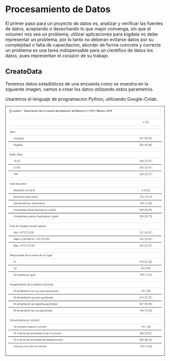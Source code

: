 # Procesamiento de Datos

El primer paso para un proyecto de datos es, analizar y verificar las fuentes de datos, aceptando o desechando lo que mejor convenga, sin que el volumen nos sea un problema, utilizar aplicaciones para bigdata no debe representar un problema, por lo tanto no deberan evitarse datos por su complejidad o falta de capacitacion, abordar de forma concreta y correcta un problema es una tarea indispensable para un cientifico de datos los datos, pues representan el corazon de su trabajo.


## CreateData

Tenemos datos estadísticos de una encuesta como se muestra en la siguiente imagen, vamos a crear los datos utilizando estos parametros.

Usaremos el lenguaje de programacion Python, utilizando Google-Colab.

![Image text](https://github.com/Oswaldoivann/Create_Data/blob/main/Datos.PNG)
